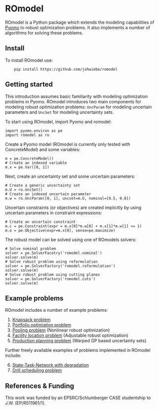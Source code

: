 # ROmodel

ROmodel is a Python package which extends the modeling capabilities of
[Pyomo](https://github.com/Pyomo/pyomo) to robust optimization problems. It
also implements a number of algorithms for solving these problems.

## Install

To install ROmodel use:
        
        pip install https://github.com/johwiebe/romodel


## Getting started 

This introduction assumes basic familiarity with modeling optimization problems
in Pyomo. ROmodel introduces two main components for modeling robust optimization
problems: `UncParam` for modeling uncertain parameters and `UncSet` for
modeling uncertainty sets.

To start using ROmodel, import Pyomo and romodel:

    import pyomo.environ as pe
    import romodel as ro

Create a Pyomo model (ROmodel is currently only tested with ConcreteModel) and
some variables:

    m = pe.ConcreteModel()
    # Create an indexed variable
    m.x = pe.Var([0, 1])

Next, create an uncertainty set and some uncertain parameters:

    # Create a generic uncertainty set
    m.U = ro.UncSet()
    # Create an indexed uncertain parameter
    m.w = ro.UncParam([0, 1], uncset=m.U, nominal=[0.5, 0.8])

Uncertain constraints (or objectives) are created implicitly by using uncertain
parameters in constraint expressions:

    # Create an uncertain constraint 
    m.c = pe.Constraint(expr = m.x[0]*m.w[0] + m.x[1]*m.w[1] <= 1)
    m.o = pe.Objective(expr=m.x[0], sense=pe.maximize)

The robust model can be solved using one of ROmodels solvers:

    # Solve nominal problem
    solver = pe.SolverFacotry('romodel.nominal')
    solver.solve(m)
    # Solve robust problem using reformulation
    solver = pe.SolverFactory('romodel.reformulation')
    solver.solve(m)
    # Solve robust problem using cutting planes
    solver = pe.SolverFactory('romodel.cuts')
    solver.solve(m)

## Example problems
ROmodel includes a number of example problems:

1. [Knapsack problem]()
2. [Portfolio optimiation problem]()
3. [Pooling problem]() (Nonlinear robust optimization)
4. [Facility location problem]() (Adjustable robust optimization)
5. [Production planning problem]() (Warped GP based uncertainty sets)

Further freely available examples of problems implemented in ROmodel include:

6. [State-Task-Network with degradation](https://github.com/johwiebe/stn)
7. [Drill scheduling problem](https://github.com/johwiebe/drilling)



## References & Funding
This work was funded by an EPSRC/Schlumberger CASE studentship to J.W.
(EP/R511961/1).
